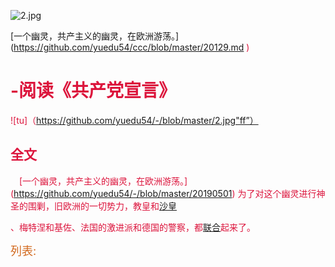 ![2.jpg](https://i.loli.net/2019/04/30/5cc7813ab4ebf.jpg)


[一个幽灵，共产主义的幽灵，在欧洲游荡。](https://github.com/yuedu54/ccc/blob/master/20129.md <font color=#DC143C>)


# -阅读《共产党宣言》
![tu]（https://github.com/yuedu54/-/blob/master/2.jpg"ff”）
## 全文
　[一个幽灵，共产主义的幽灵，在欧洲游荡。] (https://github.com/yuedu54/-/blob/master/20190501)
为了对这个幽灵进行神圣的围剿，旧欧洲的一切势力，教皇和[沙皇](https://github.com/yuedu54/ccc/blob/master/20129.md)

、梅特涅和基佐、法国的激进派和德国的警察，都[联合](http://www.runoob.com/markdown/md-link.html)起来了。

<font size=4 color=#D2691E>列表:</font>

